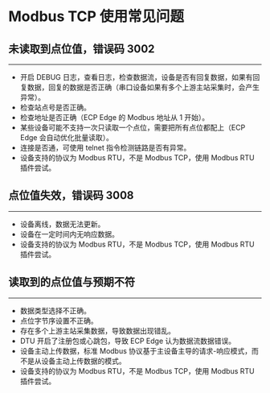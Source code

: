 # Modbus TCP 使用常见问题

## 未读取到点位值，错误码 3002
---
* 开启 DEBUG 日志，查看日志，检查数据流，设备是否有回复数据，如果有回复数据，回复的数据是否正确（串口设备如果有多个上游主站采集时，会产生异常）。
* 检查站点号是否正确。
* 检查地址是否正确（ECP Edge 的 Modbus 地址从 1 开始）。
* 某些设备可能不支持一次只读取一个点位，需要把所有点位都配上（ECP Edge 会自动优化批量读取）。
* 连接是否通，可使用 telnet 指令检测链路是否有异常。
* 设备支持的协议为 Modbus RTU，不是 Modbus TCP，使用 Modbus RTU 插件尝试。

## 点位值失效，错误码 3008
---
* 设备离线，数据无法更新。
* 设备在一定时间内无响应数据。
* 设备支持的协议为 Modbus RTU，不是 Modbus TCP，使用 Modbus RTU 插件尝试。

## 读取到的点位值与预期不符
---
* 数据类型选择不正确。
* 点位字节序设置不正确。
* 存在多个上游主站采集数据，导致数据出现错乱。
* DTU 开启了注册包或心跳包，导致 ECP Edge 认为数据流数据错误。
* 设备主动上传数据，标准 Modbus 协议基于主设备主导的请求-响应模式，而不是从设备主动上传数据的模式。
* 设备支持的协议为 Modbus RTU，不是 Modbus TCP，使用 Modbus RTU 插件尝试。
